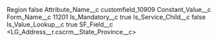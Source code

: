 <?xml version="1.0" encoding="UTF-8"?>
<CustomMetadata xmlns="http://soap.sforce.com/2006/04/metadata" xmlns:xsi="http://www.w3.org/2001/XMLSchema-instance" xmlns:xsd="http://www.w3.org/2001/XMLSchema">
    <label>Region</label>
    <protected>false</protected>
    <values>
        <field>Attribute_Name__c</field>
        <value xsi:type="xsd:string">customfield_10909</value>
    </values>
    <values>
        <field>Constant_Value__c</field>
        <value xsi:nil="true"/>
    </values>
    <values>
        <field>Form_Name__c</field>
        <value xsi:type="xsd:string">11201</value>
    </values>
    <values>
        <field>Is_Mandatory__c</field>
        <value xsi:type="xsd:boolean">true</value>
    </values>
    <values>
        <field>Is_Service_Child__c</field>
        <value xsi:type="xsd:boolean">false</value>
    </values>
    <values>
        <field>Is_Value_Lookup__c</field>
        <value xsi:type="xsd:boolean">true</value>
    </values>
    <values>
        <field>SF_Field__c</field>
        <value xsi:type="xsd:string">&lt;LG_Address__r.cscrm__State_Province__c&gt;</value>
    </values>
</CustomMetadata>
